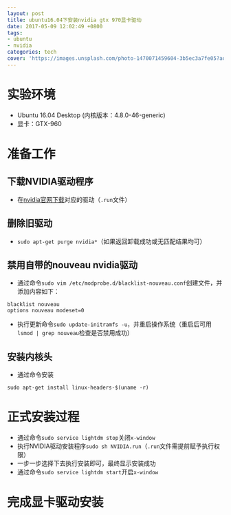 ```yaml
---
layout: post
title: ubuntu16.04下安装nvidia gtx 970显卡驱动
date: 2017-05-09 12:02:49 +0800
tags:
- ubuntu
- nvidia
categories: tech
cover: 'https://images.unsplash.com/photo-1470071459604-3b5ec3a7fe05?auto=format&fit=crop&w=1680&q=80'
---
```

# 实验环境
- Ubuntu 16.04 Desktop (内核版本：4.8.0-46-generic)
- 显卡：GTX-960

# 准备工作
## 下载NVIDIA驱动程序
- 在[nvidia官网下载](http://www.nvidia.cn/Download/index.aspx?lang=cn)对应的驱动（`.run`文件）
## 删除旧驱动
- `sudo apt-get purge nvidia*`（如果返回卸载成功或无匹配结果均可）
## 禁用自带的nouveau nvidia驱动
- 通过命令`sudo vim /etc/modprobe.d/blacklist-nouveau.conf`创建文件，并添加内容如下：
```
blacklist nouveau
options nouveau modeset=0
```
- 执行更新命令`sudo update-initramfs -u`，并重启操作系统（重启后可用`lsmod | grep nouveau`检查是否禁用成功）
## 安装内核头
- 通过命令安装
```shell
sudo apt-get install linux-headers-$(uname -r)
```

# 正式安装过程
- 通过命令`sudo service lightdm stop`关闭`x-window`
- 执行NVIDIA驱动安装程序`sudo sh NVIDIA.run`（`.run`文件需提前赋予执行权限）
- 一步一步选择下去执行安装即可，最终显示安装成功
- 通过命令`sudo service lightdm start`开启`x-window`

# 完成显卡驱动安装